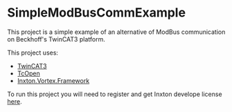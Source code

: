 # SimpleModBusCommExample

This project is a simple example of an alternative of ModBus communication on Beckhoff's TwinCAT3 platform.

This project uses: 

- [TwinCAT3](https://www.beckhoff.com/en-us/products/automation/twincat/)
- [TcOpen](https://github.com/TcOpenGroup/TcOpen)
- [Inxton.Vortex.Framework](https://docs.inxton.com/)

To run this project you will need to register and get Inxton develope license [here](https://inxton.com/register).


